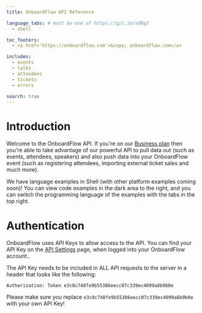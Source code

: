 ```yaml
---
title: OnboardFlow API Reference

language_tabs: # must be one of https://git.io/vQNgJ
  - shell

toc_footers:
  - <a href='https://onboardflow.com'>&copy; onboardflow.com</a>

includes:
  - events
  - talks
  - attendees
  - tickets
  - errors

search: true
---
```


# Introduction

Welcome to the OnboardFlow API. If you're on our [Business plan](https://onboardflow.com) then you're able to take advantage of our powerful API to pull data out (such as events, attendees, speakers) and also push data into your OnboardFlow event (such as registering attendees, importing external ticket sales and much more).

We have language examples in Shell (with other platform examples coming soon)! You can view code examples in the dark area to the right, and you can switch the programming language of the examples with the tabs in the top right.

# Authentication

OnboardFlow uses API Keys to allow access to the API. You can find your API Key on the [API Settings](https://onboardflow.com/quick-launch/?path=/manage/event/api-settings/) page, when logged into your OnboardFlow account..

The API Key needs to be included in ALL API requests to the server in a header that looks like the following:

`Authorization: Token e3c0c748fe9b55386eecc07c339ec4099a8b9b0e`

<aside class="notice">
Please make sure you replace <code>e3c0c748fe9b55386eecc07c339ec4099a8b9b0e</code> with your own API Key!
</aside>
